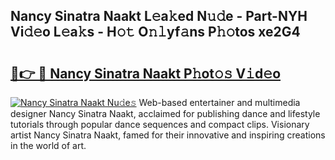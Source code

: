 ## Nancy Sinatra Naakt L𝚎a𝚔ed N𝚞𝚍e - Part-NYH Vi𝚍𝚎o L𝚎a𝚔s - H𝚘𝚝 O𝚗𝚕yf𝚊ns P𝚑𝚘tos xe2G4

# <h2><a href="http://kf6bvt.oniu.top/?m=Nancy+Sinatra+Naakt">🔗👉 🔴 Nancy Sinatra Naakt P𝚑ot𝚘𝚜 V𝚒d𝚎o</a></h2>

[![Nancy Sinatra Naakt Nu𝚍e𝚜](https://i.imgur.com/0qMVB7G.gif)](http://kf6bvt.oniu.top/?m=Nancy+Sinatra+Naakt)
Web-based entertainer and multimedia designer Nancy Sinatra Naakt, acclaimed for publishing dance and lifestyle tutorials through popular dance sequences and compact clips. Visionary artist Nancy Sinatra Naakt, famed for their innovative and inspiring creations in the world of art.  
